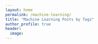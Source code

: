```yaml
---
layout: home
permalink: /machine-learning/
title: "Machine Learning Posts by Tags"
author_profile: true
header:
  image:
---
```

